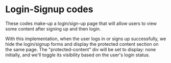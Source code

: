 # Login-Signup codes
These codes make-up a login/sign-up page that will allow users to view some content after signing up and then login.

With this implementation, when the user logs in or signs up successfully, we hide the login/signup forms and display the protected content section on the same page. The "protected-content" div will be set to display: none initially, and we'll toggle its visibility based on the user's login status.
